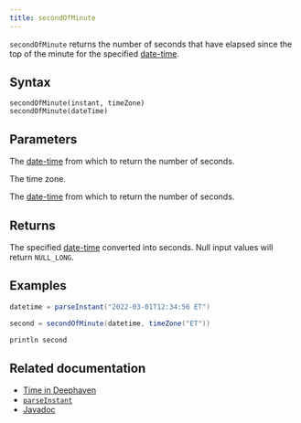 ```yaml
---
title: secondOfMinute
---
```


`secondOfMinute` returns the number of seconds that have elapsed since the top of the minute for the specified [date-time](../../query-language/types/date-time.md).

## Syntax

```
secondOfMinute(instant, timeZone)
secondOfMinute(dateTime)
```

## Parameters

<ParamTable>
<Param name="instant" type="Instant">

The [date-time](../../query-language/types/date-time.md) from which to return the number of seconds.

</Param>
<Param name="timeZone" type="ZoneId">

The time zone.

</Param>
<Param name="dateTime" type="ZonedDateTime">

The [date-time](../../query-language/types/date-time.md) from which to return the number of seconds.

</Param>
</ParamTable>

## Returns

The specified [date-time](../../query-language/types/date-time.md) converted into seconds. Null input values will return `NULL_LONG`.

## Examples

```groovy order=:log
datetime = parseInstant("2022-03-01T12:34:56 ET")

second = secondOfMinute(datetime, timeZone("ET"))

println second
```

## Related documentation

- [Time in Deephaven](../../../conceptual/time-in-deephaven.md)
- [`parseInstant`](./parseInstant.md)
- [Javadoc](https://deephaven.io/core/javadoc/io/deephaven/time/DateTimeUtils.html#secondOfMinute(java.time.Instant,java.time.ZoneId))
